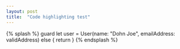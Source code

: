 ```yaml
---
layout: post
title:  "Code highlighting test"
---
```


{% splash %}
guard let user = User(name: "Dohn Joe", emailAddress: validAddress) else {
    return
}
{% endsplash %}